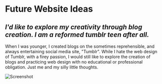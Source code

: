 <!DOCTYPE html>
<html lang="en">
<head>
    <meta charset="UTF-8">
    <meta name="viewport" content="width=device-width, initial-scale=1.0">
    <title>This is the Assignment-03 VS Code ReadMe</title>
</head>
<body>
    <!-- Heading -->
    <h1>Future Website Ideas</h1>
    <h2><i>I'd like to explore my creativity through blog creation. I am a reformed tumblr teen after all.</i></h2>
    <p>When I was younger, I created blogs on the sometimes reprehensible, and always entertaining social media site, "Tumblr". While I hate the web design of Tumblr, with a firey passion, I would still like to explore the creation of blogs and practicing web design with no educational or professional obligation. Just me and my silly little thoughts.</p>
    <img src="Assignment-03/images/VS_ReadME.png" alt="Screenshot">
</body>